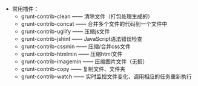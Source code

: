 * 常用插件：
  * grunt-contrib-clean —— 清除文件（打包处理生成的）
  * grunt-contrib-concat —— 合并多个文件的代码到一个文件中
  * grunt-contrib-uglify —— 压缩js文件
  * grunt-contrib-jshint —— JavaScript语法错误检查
  * grunt-contrib-cssmin —— 压缩/合并css文件
  * grunt-contrib-htmlmin —— 压缩html文件
  * grunt-contrib-imagemin —— 压缩图片文件（无损）
  * grunt-contrib-copy —— 复制文件、文件夹
  * grunt-contrib-watch —— 实时监控文件变化、调用相应的任务重新执行